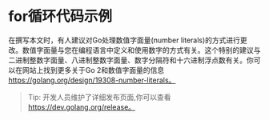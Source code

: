 # **for循环代码示例**

在撰写本文时，有人建议对Go处理数值字面量(number literals)的方式进行更改。数值字面量与您在编程语言中定义和使用数字的方式有关。这个特别的建议与二进制整数字面量、八进制整数字面量、数字分隔符和十六进制浮点数有关。你可以在网站上找到更多关于Go 2和数值字面量的信息 https://golang.org/design/19308-number-literals。

>Tip: 开发人员维护了详细发布页面,你可以查看 https://dev.golang.org/release。